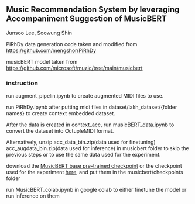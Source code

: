 ## Music Recommendation System by leveraging Accompaniment Suggestion of MusicBERT

Junsoo Lee, Soowung Shin

PiRhDy data generation code taken and modified from https://github.com/mengshor/PiRhDy

musicBERT model taken from https://github.com/microsoft/muzic/tree/main/musicbert

### instruction
run augment_pipelin.ipynb to create augmented MIDI files to use.

run PiRhDy.ipynb after putting midi files in dataset/lakh_dataset/{folder names} to create context embedded dataset.

After the data is created in context_acc, run musicBERT_data.ipynb to convert the dataset into OctupleMIDI format.

Alternatively, unzip acc_data_bin.zip(data used for finetuning) acc_augdata_bin.zip(data used for inference) in musicbert folder to skip the previous steps or to use the same data used for the experiment.

download the [MusicBERT base pre-trained checkpoint](https://msramllasc.blob.core.windows.net/modelrelease/checkpoint_last_musicbert_base.pt) or the checkpoint used for the experiment [here](https://drive.google.com/file/d/1IxFu4qdcUyBj4ghZx1Tn8H_OrVCf4PJK/view?usp=share_link), and put them in the musicbert/checkpoints folder

run MusicBERT_colab.ipynb in google colab to either finetune the model or run inference on them